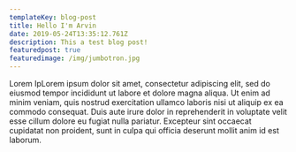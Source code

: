 ```yaml
---
templateKey: blog-post
title: Hello I'm Arvin
date: 2019-05-24T13:35:12.761Z
description: This a test blog post!
featuredpost: true
featuredimage: /img/jumbotron.jpg
---
```

Lorem IpLorem ipsum dolor sit amet, consectetur adipiscing elit, sed do eiusmod tempor incididunt ut labore et dolore magna aliqua. Ut enim ad minim veniam, quis nostrud exercitation ullamco laboris nisi ut aliquip ex ea commodo consequat. Duis aute irure dolor in reprehenderit in voluptate velit esse cillum dolore eu fugiat nulla pariatur. Excepteur sint occaecat cupidatat non proident, sunt in culpa qui officia deserunt mollit anim id est laborum.
